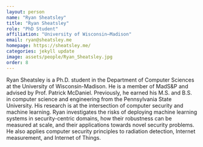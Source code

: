 ```yaml
---
layout: person
name: "Ryan Sheatsley"
title: "Ryan Sheatsley"
role: "PhD Student"
affiliation: "University of Wisconsin–Madison"
email: ryan@sheatsley.me
homepage: https://sheatsley.me/
categories: jekyll update
image: assets/people/Ryan_Sheatsley.jpg
order: 8
---
```

Ryan Sheatsley is a Ph.D. student in the Department of Computer Sciences at the University of Wisconsin-Madison. He is a member of MadS&P and advised by Prof. Patrick McDaniel. Previously, he earned his M.S. and B.S. in computer science and engineering from the Pennsylvania State University. His research is at the intersection of computer security and machine learning. Ryan investigates the risks of deploying machine learning systems in security-centric domains, how their robustness can be measured at scale, and their applications towards novel security problems. He also applies computer security principles to radiation detection, Internet measurement, and Internet of Things.

